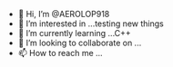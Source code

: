- 👋 Hi, I’m @AEROLOP918
- 👀 I’m interested in ...testing new things
- 🌱 I’m currently learning ...C++
- 💞️ I’m looking to collaborate on ...
- 📫 How to reach me ...

<!---
AEROLOP918/AEROLOP918 is a ✨ special ✨ repository because its `README.md` (this file) appears on your GitHub profile.
You can click the Preview link to take a look at your changes.
--->
